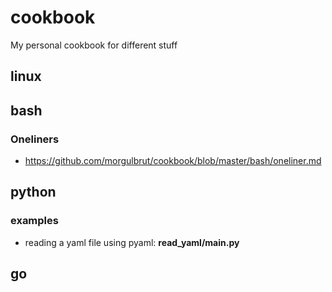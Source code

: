 # cookbook

My personal cookbook for different stuff

## linux

## bash
### Oneliners

* https://github.com/morgulbrut/cookbook/blob/master/bash/oneliner.md


## python
### examples

* reading a yaml file using pyaml: **read_yaml/main.py**

## go

